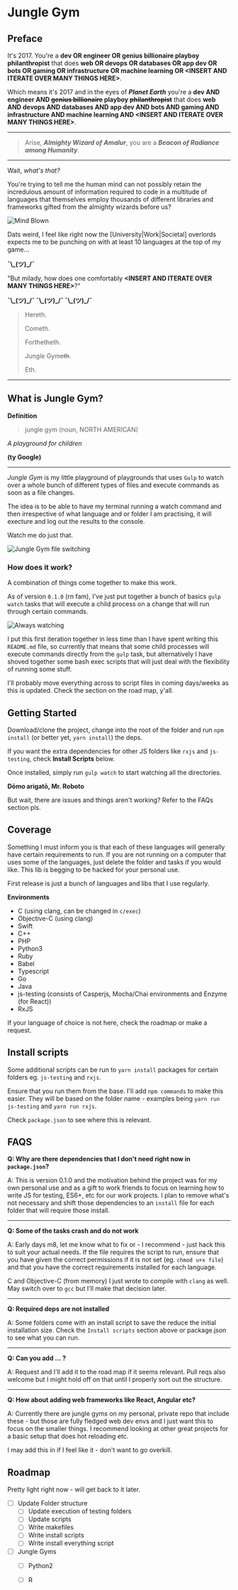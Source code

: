 # Jungle Gym 

## Preface

It's 2017. You're a **dev OR engineer OR genius billionaire playboy philanthropist** that does **web OR devops OR databases OR app dev OR bots OR gaming OR infrastructure OR machine learning OR \<INSERT AND ITERATE OVER MANY THINGS HERE\>**.

Which means it's 2017 and in the eyes of _**Planet Earth**_ you're a **dev AND engineer AND ~~genius billionaire~~ playboy ~~philanthropist~~** that does **web AND devops AND databases AND app dev AND bots AND gaming AND infrastructure AND machine learning AND \<INSERT AND ITERATE OVER MANY THINGS HERE\>**.

***

> Arise, _**Almighty Wizard of Amalur**_, you are a _**Beacon of Radiance among Humanity**_. 

***

Wait, _what's that?_ 

You're trying to tell me the human mind can not possibly retain the incredulous amount of information required to code in a multitude of languages that themselves employ thousands of different libraries and frameworks gifted from the almighty wizards before us?

![Mind Blown](https://media.giphy.com/media/26ufdipQqU2lhNA4g/giphy.gif)

Dats weird, I feel like right now the [University|Work|Societal] overlords expects me to be punching on with at least 10 languages at the top of my game...

**¯\\\_(ツ)\_/¯**

"But milady, how does one comfortably **\<INSERT AND ITERATE OVER MANY THINGS HERE\>**?"

**¯\\\_(ツ)\_/¯**
**¯\\\_(ツ)\_/¯**
**¯\\\_(ツ)\_/¯**

> Hereth.
> 
> Cometh.
> 
> Forthetheth.
> 
> Jungle Gym~~eth~~.
> 
> Eth.

***

## What is Jungle Gym?

**Definition** 

> jungle gym (noun, NORTH AMERICAN)

_A playground for children_

**(ty Google)**

***

_*Jungle Gym*_ is my little playground of playgrounds that uses `Gulp` to watch over a whole bunch of different types of files and execute commands as soon as a file changes.

The idea is to be able to have my terminal running a watch command and then irrespective of what language and or folder I am practising, it will execture and log out the results to the console.

Watch me do just that.

![Jungle Gym file switching](https://media.giphy.com/media/xUPGcDT9FmflV0SWpq/giphy.gif)

### How does it work?

A combination of things come together to make this work.

As of version `0.1.0` (rn fam), I've just put together a bunch of basics `gulp watch` tasks that will execute a child process on a change that will run through certain commands. 

![Always watching](https://media.giphy.com/media/W8GPIDjqsj2MM/giphy.gif)

I put this first iteration together in less time than I have spent writing this `README.md` file, so currently that means that some child processes will execute commands directly from the `gulp` task, but alternatively I have shoved together some bash exec scripts that will just deal with the flexibility of running some stuff.

I'll probably move everything across to script files in coming days/weeks as this is updated. Check the section on the road map, y'all.

## Getting Started

Download/clone the project, change into the root of the folder and run `npm install` (or better yet, `yarn install`) the deps. 

If you want the extra dependencies for other JS folders like `rxjs` and `js-testing`, check **Install Scripts** below.

Once installed, simply run `gulp watch` to start watching all the directories.

**Dōmo arigatō, Mr. Roboto** 

But wait, there are issues and things aren't working? Refer to the FAQs section pls.

## Coverage 

Something I must inform you is that each of these languages will generally have certain requirements to run. If you are not running on a computer that uses some of the languages, just delete the folder and tasks if you would like. This lib is begging to be hacked for your personal use.

First release is just a bunch of languages and libs that I use regularly.

**Environments**

- C (using clang, can be changed in `c/exec`)
- Objective-C (using clang)
- Swift 
- C++
- PHP
- Python3 
- Ruby
- Babel 
- Typescript 
- Go 
- Java 
- js-testing (consists of Casperjs, Mocha/Chai environments and Enzyme (for React))
- RxJS

If your language of choice is not here, check the roadmap or make a request.

## Install scripts 

Some additional scripts can be run to `yarn install` packages for certain folders eg. `js-testing` and `rxjs`.

Ensure that you run them from the base. I'll add `npm commands` to make this easier. They will be based on the folder name - examples being `yarn run js-testing` and `yarn run rxjs`.

Check `package.json` to see where this is relevant.

## FAQS 

**Q: Why are there dependencies that I don't need right now in `package.json`?**

A: This is version 0.1.0 and the motivation behind the project was for my own personal use and as a gift to work friends to focus on learning how to write JS for testing, ES6+, etc for our work projects. I plan to remove what's not necessary and shift those dependencies to an `install` file for each folder that will require those install.

***

**Q: Some of the tasks crash and do not work**

A: Early days m8, let me know what to fix or - I recommend - just hack this to suit your actual needs. If the file requires the script to run, ensure that you have given the correct permissions if it is not set (eg. `chmod u+x file`) and that you have the correct requirements installed for each language.

C and Objective-C (from memory) I just wrote to compile with `clang` as well. May switch over to `gcc` but I'll make that decision later.

***

**Q: Required deps are not installed**

A: Some folders come with an install script to save the reduce the initial installation size. Check the `Install scripts` section above or package.json to see what you can run.

***

**Q: Can you add ... ?**

A: Request and I'll add it to the road map if it seems relevant. Pull reqs also welcome but I might hold off on that until I properly sort out the structure.

***

**Q: How about adding web frameworks like React, Angular etc?**

A: Currently there are jungle gyms on my personal, private repo that include these - but those are fully fledged web dev envs and I just want this to focus on the smaller things. I recommend looking at other great projects for a basic setup that does hot reloading etc.

I may add this in if I feel like it - don't want to go overkill.

## Roadmap

Pretty light right now - will get back to it later.

- [ ] Update Folder structure 
	- [ ] Update execution of testing folders
	- [ ] Update scripts
	- [ ] Write makefiles
	- [ ] Write install scripts 
	- [ ] Write install everything script 
- [ ] Jungle Gyms 
	- [ ] Python2 
	- [ ] R 


